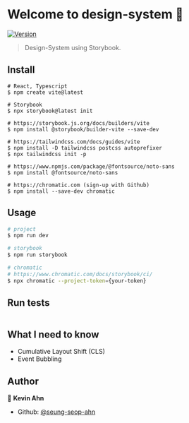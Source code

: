 # Welcome to design-system 👋
[![Version](https://img.shields.io/npm/v/design-system.svg)](https://www.npmjs.com/package/design-system)

> Design-System using Storybook.

## Install

```shell
# React, Typescript
$ npm create vite@latest

# Storybook
$ npx storybook@latest init

# https://storybook.js.org/docs/builders/vite
$ npm install @storybook/builder-vite --save-dev

# https://tailwindcss.com/docs/guides/vite
$ npm install -D tailwindcss postcss autoprefixer
$ npx tailwindcss init -p

# https://www.npmjs.com/package/@fontsource/noto-sans
$ npm install @fontsource/noto-sans

# https://chromatic.com (sign-up with Github)
$ npm install --save-dev chromatic
```

## Usage

```sh
# project
$ npm run dev

# storybook
$ npm run storybook

# chromatic
# https://www.chromatic.com/docs/storybook/ci/
$ npx chromatic --project-token={your-token}
```

## Run tests

```sh
```

## What I need to know

- Cumulative Layout Shift (CLS)
- Event Bubbling

## Author

👤 **Kevin Ahn**

* Github: [@seung-seop-ahn](https://github.com/seung-seop-ahn)